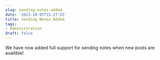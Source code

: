 ```yaml
---
slug: sending-notes-added
date: '2023-10-05T15:27:55'
title: Sending Notes Added
tags:
- Administration
draft: false
---
```


We have now added full support for sending notes when new posts are availible!
